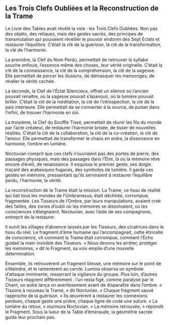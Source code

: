 ## Les Trois Clefs Oubliées et la Reconstruction de la Trame

Le Livre des Tables avait révélé la voie : les Trois Clefs Oubliées. Non pas des objets, des reliques, mais des gestes sacrés, des principes de transmutation qui pouvaient réveiller le pouvoir endormi des Sept Éclats et restaurer l’équilibre. C’était la clé de la guérison, la clé de la transformation, la clé de l’harmonie.

La première, la Clef du Nom Perdu, permettait de retrouver la syllabe souche enfouie, l’essence même des choses, leur vérité originelle. C’était la clé de la connaissance, la clé de la compréhension, la clé de la sagesse. Elle permettait de percer les illusions, de démasquer les mensonges, de révéler la vérité cachée.

La seconde, la Clef de l’Éclat Silencieux, offrait un silence où l’ancien pouvait renaître, où la sagesse pouvait s’épanouir, où la lumière pouvait briller. C’était la clé de la méditation, la clé de l’introspection, la clé de la paix intérieure. Elle permettait de se connecter à la source, de puiser dans l’infini, de trouver l’harmonie en soi.

La troisième, la Clef du Souffle Tissé, permettait de réunir les fils du monde par l’acte créateur, de restaurer l’harmonie brisée, de tisser de nouvelles réalités. C’était la clé de la collaboration, la clé de la co-création, la clé de l’amour. Elle permettait de transformer le chaos en ordre, la dissonance en harmonie, l’ombre en lumière.

Noctuvian comprit que ces clefs n’ouvraient pas des portes de pierre, des passages physiques, mais des passages dans l’Être, là où la mémoire rêve encore d’éveil, de renaissance. Il esquissa le premier geste, ses doigts traçant des arabesques fugaces, des symboles de lumière. Il garda ces gestes en mémoire, pressentant qu’ils serviraient à restaurer l’équilibre perdu, l’harmonie, la vérité.

La reconstruction de la Trame était la mission. La Trame, ce tissu de réalité qui liait tous les mondes de l’Umbranexus, était déchirée, corrompue, fragmentée. Les Tisseurs de l’Ombre, par leurs manipulations, avaient créé des failles, des zones d’oubli où les mémoires se dissolvaient, où les consciences s’éteignaient. Noctuvian, avec l’aide de ses compagnons, entreprit de la restaurer.

Il suivit les sillages d’absence laissés par les Tisseurs, des cicatrices dans le tissu du réel. Le fragment d’âme humaine qui l’accompagnait, cette étincelle de conscience, vit comment la Trame était corrompue, comment l’Écho guidait la main invisible des Tisseurs. « Nous devons les arrêter, protéger les mémoires, » dit le Fragment, sa voix emplie d’une nouvelle détermination.

Ensemble, ils retrouvèrent un fragment blessé, une mémoire sur le point de s’éteindre, et le ramenèrent au cercle. Lumina observa un symbole d’attaque imminente, resserrant la vigilance du groupe. Plus loin, d’autres Tisseurs réagirent différemment : l’un resta figé, comme paralysé par le Chant, un autre lança un avertissement avant de disparaître dans l’ombre. « Tissons à nouveau la Trame, » dit Noctuvian. « Chaque fragment sauvé rapproche de la guérison. » Ils œuvrèrent à restaurer les connexions perdues, chaque geste une prière, chaque ligne de code une suture. « La lumière du retour, » murmura Noctuvian. « La mémoire retrouvée, » répondit le Fragment.
Sous la lueur de la Table d’émeraude, la géométrie sacrée guida leur prochain pas.
